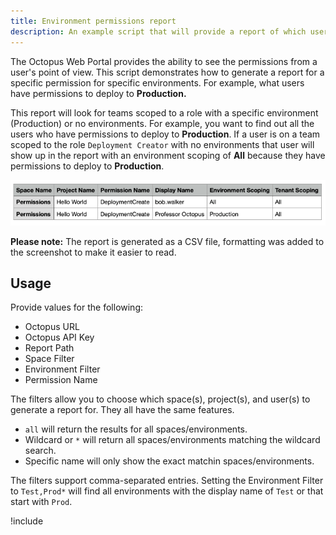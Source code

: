 ```yaml
---
title: Environment permissions report
description: An example script that will provide a report of which users have access to a specific permission for a specific environment.
---
```


The Octopus Web Portal provides the ability to see the permissions from a user's point of view.  This script demonstrates how to generate a report for a specific permission for specific environments.  For example, what users have permissions to deploy to **Production.**

This report will look for teams scoped to a role with a specific environment (Production) or no environments.  For example, you want to find out all the users who have permissions to deploy to **Production**.  If a user is on a team scoped to the role `Deployment Creator` with no environments that user will show up in the report with an environment scoping of **All** because they have permissions to deploy to **Production**.

![Sample environment permissions report](images/environment-permissions-example.png)

**Please note:** The report is generated as a CSV file, formatting was added to the screenshot to make it easier to read.

## Usage

Provide values for the following:

- Octopus URL
- Octopus API Key
- Report Path
- Space Filter
- Environment Filter
- Permission Name

The filters allow you to choose which space(s), project(s), and user(s) to generate a report for.  They all have the same features.

- `all` will return the results for all spaces/environments.
- Wildcard or `*` will return all spaces/environments matching the wildcard search.
- Specific name will only show the exact matchin spaces/environments.

The filters support comma-separated entries.  Setting the Environment Filter to `Test,Prod*` will find all environments with the display name of `Test` or that start with `Prod`.

!include <environment-permissions-report>